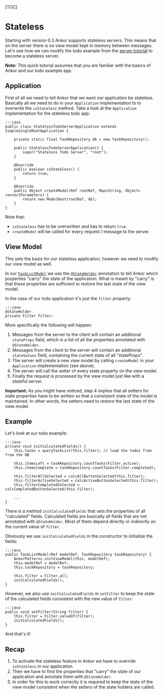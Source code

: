 [TOC]

# Stateless

Starting with version 0.3 Ankor supports stateless servers.
This means that on the server there is no view model kept in memory between messages.
Let's see how we can modify the todo example from the [server tutorial][tutorial] to become a stateless server.

<div class="alert alert-info">
    <strong>Note:</strong> This quick tutorial assumes that you are familiar with the basics of Ankor and our todo example app. 
</div>

## Application

First of all we need to tell Ankor that we want our application be stateless.
Basically all we need to do in your `Application` implementation to to overwrite the `isStateless` method.
Take a look at the `Application` implementation for the stateless todo app:

    :::java
    public class StatelessTodoServerApplication extends SimpleSingleRootApplication {
    
        private static final TaskRepository db = new TaskRepository();
    
        public StatelessTodoServerApplication() {
            super("Stateless Todo Server", "root");
        }
    
        @Override
        public boolean isStateless() {
            return true;
        }
    
        @Override
        public Object createModel(Ref rootRef, Map<String, Object> connectParameters) {
            return new ModelRoot(rootRef, db);
        }
    }
    
Note that:

* `isStateless` has to be overwritten and has to return `true`.
* `createModel` will be called for every request / message to the server. 

## View Model

This sets the basis for our stateless application, however we need to modify our view model as well.

In our [`TaskListModel`][tasklistmodel] we use the [`@StateHolder`][stateholder] annotation to tell Ankor which properties "carry" the state of the application.
What is meant by "carry" is that these properties are sufficient to restore the last state of the view model.

In the case of our todo application it's just the `filter` property:

    :::java
    @StateHolder
    private Filter filter;
    

More specifically the following will happen:

1. Messages from the server to the client will contain an additional `stateProps` field, 
which is a list of all the properties annotated with `@StateHolder`.
2. Messages from the client to the server will contain an additional `stateValues` field, 
containing the current state of all "stateProps".
3. The server will create a new view model by calling `createModel` in your `Application` implementation (see above).
4. The server will call the setter of every state property on the view model.
5. Finally the request is processed by the view model just like with a stateful server.

<div class="alert alert-danger">
    <strong>Important:</strong>
    As you might have noticed, step 4 implies that all setters for state properties have to be written so that a consistent state of the model is maintained.
    In other words, the setters need to restore the last state of the view model.
</div>

## Example

Let's look at our todo example:

    :::java
    private void initCalculatedFields() {
        this.tasks = queryTaskList(this.filter); // load the todos from from the DB
        
        this.itemsLeft = taskRepository.countTasks(Filter.active);
        this.itemsComplete = taskRepository.countTasks(Filter.completed);

        this.filterAllSelected = calcAllButtonSelected(this.filter);
        this.filterActiveSelected = calcActiveButtonSelected(this.filter);
        this.filterCompletedSelected = calcCompletedButtonSelected(this.filter);
        
        ...
    }
    
There is a method `initCalculatedFields` that sets the properties of all "calculated" fields. 
Calculated fields are basically all fields that are not annotated with `@StateHolder`.
Most of them depend directly or indirectly on the current value of `filter`.

Obviously we use `initCalculatedFields` in the constructor to initialize the fields:
    
    :::java
    public TaskListModel(Ref modelRef, TaskRepository taskRepository) {
        AnkorPatterns.initViewModel(this, modelRef);
        this.modelRef = modelRef;
        this.taskRepository = taskRepository;

        this.filter = Filter.all;
        initCalculatedFields();
    }
    
However, we also use `initCalculatedFields` in `setFilter` to keep the state of the calculated fields consistent with the new value of `filter`:

    :::java
    public void setFilter(String filter) {
        this.filter = Filter.valueOf(filter);
        initCalculatedFields();
    }
    
And that's it!

## Recap
1. To activate the stateless feature in Ankor we have to override `isStateless` in our application.
2. Then we have to find the properties that "carry" the state of our application and annotate them with `@StateHolder`.
3. In order for this to work correctly it is required to keep the state of the view model consistent when the setters of the state holders are called.
    

[tutorial]: http://ankor.io/tutorials/server
[tasklistmodel]: https://github.com/ankor-io/ankor-todo-tutorial/blob/server-complete/todo-server/src/main/java/io/ankor/tutorial/viewmodel/TaskListModel.java
[stateholder]: http://ankor.io/static/javadoc/apidocs-0.3/index.html







